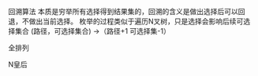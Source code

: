 回溯算法
本质是穷举所有选择得到结果集的，回溯的含义是做出选择后可以回退，不做出当前选择。
枚举的过程类似于遍历N叉树，只是选择会影响后续可选择集合
(路径，可选择集合) ->（路径+1 可选择集-1）


全排列



N皇后